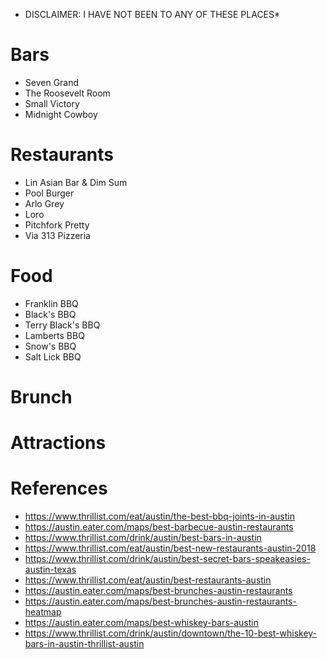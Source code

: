 * DISCLAIMER: I HAVE NOT BEEN TO ANY OF THESE PLACES*

# Bars
* Seven Grand
* The Roosevelt Room
* Small Victory
* Midnight Cowboy

# Restaurants
* Lin Asian Bar & Dim Sum
* Pool Burger
* Arlo Grey
* Loro
* Pitchfork Pretty
* Via 313 Pizzeria

# Food
* Franklin BBQ
* Black's BBQ
* Terry Black's BBQ
* Lamberts BBQ
* Snow's BBQ
* Salt Lick BBQ

# Brunch

# Attractions

# References
* https://www.thrillist.com/eat/austin/the-best-bbq-joints-in-austin
* https://austin.eater.com/maps/best-barbecue-austin-restaurants
* https://www.thrillist.com/drink/austin/best-bars-in-austin
* https://www.thrillist.com/eat/austin/best-new-restaurants-austin-2018
* https://www.thrillist.com/drink/austin/best-secret-bars-speakeasies-austin-texas
* https://www.thrillist.com/eat/austin/best-restaurants-austin
* https://austin.eater.com/maps/best-brunches-austin-restaurants
* https://austin.eater.com/maps/best-brunches-austin-restaurants-heatmap
* https://austin.eater.com/maps/best-whiskey-bars-austin
* https://www.thrillist.com/drink/austin/downtown/the-10-best-whiskey-bars-in-austin-thrillist-austin
